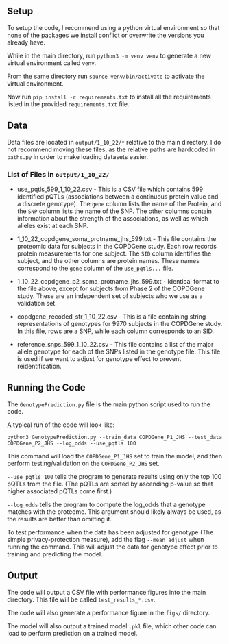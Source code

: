 ## Setup

To setup the code, I recommend using a python virtual environment so that none of the packages we install conflict or overwrite the versions you already have. 

While in the main directory, run `python3 -m venv venv` to generate a new virtual environment called `venv`.

From the same directory run `source venv/bin/activate` to activate the virtual environment.

Now run `pip install -r requirements.txt` to install all the requirements listed in the provided `requirements.txt` file.

## Data 
Data files are located in `output/1_10_22/*` relative to the main directory. I do not recommend moving these files, as the relative paths are hardcoded in `paths.py` in order to make loading datasets easier.

### List of Files in `output/1_10_22/`
* use_pqtls_599_1_10_22.csv - This is a CSV file which contains 599 identified pQTLs (associations between a continuous protein value and a discrete genotype). The `gene` column lists the name of the Protein, and the `SNP` column lists the name of the SNP. The other columns contain information about the strength of the associations, as well as which alleles exist at each SNP.

* 1_10_22_copdgene_soma_protname_jhs_599.txt - This file contains the proteomic data for subjects in the COPDGene study. Each row records protein measurements for one subject. The `SID` column identifies the subject, and the other columns are protein names. These names correspond to the `gene` column of the `use_pqtls...` file.

* 1_10_22_copdgene_p2_soma_protname_jhs_599.txt - Identical format to the file above, except for subjects from Phase 2 of the COPDGene study. These are an independent set of subjects who we use as a validation set.

* copdgene_recoded_str_1_10_22.csv - This is a file containing string representations of genotypes for 9970 subjects in the COPDGene study. In this file, rows are a SNP, while each column corresponds to an SID.

* reference_snps_599_1_10_22.csv - This file contains a list of the major allele genotype for each of the SNPs listed in the genotype file. This file is used if we want to adjust for genotype effect to prevent reidentification.

## Running the Code
The `GenotypePrediction.py` file is the main python script used to run the code. 

A typical run of the code will look like:

`python3 GenotypePrediction.py --train_data COPDGene_P1_JHS --test_data COPDGene_P2_JHS --log_odds --use_pqtls 100`

This command will load the `COPDGene_P1_JHS` set to train the model, and then perform testing/validation on the `COPDGene_P2_JHS` set.

`--use_pqtls 100` tells the program to generate results using only the top 100 pQTLs from the file. (The pQTLs are sorted by ascending p-value so that higher associated pQTLs come first.)

`--log_odds` tells the program to compute the log_odds that a genotype matches with the proteome. This argument should likely always be used, as the results are better than omitting it.

To test performance when the data has been adjusted for genotype (The simple privacy-protection measure), add the flag `--mean_adjust` when running the command. This will adjust the data for genotype effect prior to training and predicting the model.

## Output

The code will output a CSV file with performance figures into the main directory. This file will be called `test_results_*.csv`.

The code will also generate a performance figure in the `figs/` directory. 

The model will also output a trained model `.pkl` file, which other code can load to perform prediction on a trained model.



